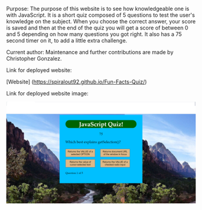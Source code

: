 Purpose: The purpose of this website is to see how knowledgeable one is with JavaScript. It is a short quiz composed of 5 questions to test the user's knowledge on the subject. When you choose the correct answer, your score is saved and then at the end of the quiz you will get a score of between 0 and 5 depending on how many questions you got right. It also has a 75 second timer on it, to add a little extra challenge.

Current author: Maintenance and further contributions are made by Christopher Gonzalez.

Link for deployed website: 

[Website] (https://spiralout92.github.io/Fun-Facts-Quiz/)

Link for deployed website image: 

![JavaScript Quiz](Quiz.png)
